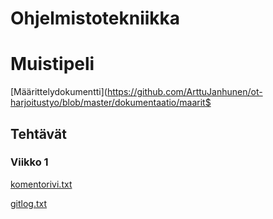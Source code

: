# Ohjelmistotekniikka

# Muistipeli

[Määrittelydokumentti](https://github.com/ArttuJanhunen/ot-harjoitustyo/blob/master/dokumentaatio/maarit$

## Tehtävät

### Viikko 1
[komentorivi.txt](https://github.com/ArttuJanhunen/ot-harjoitustyo/blob/master/laskarit/viikko1/komentorivi.txt)

[gitlog.txt](https://github.com/ArttuJanhunen/ot-harjoitustyo/blob/master/laskarit/viikko1/gitlog.txt)

